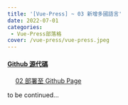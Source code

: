 ```yaml
---
title: '[Vue-Press] ~ 03 新增多國語言'
date: 2022-07-01
categories: 
 - Vue-Press部落格
cover: /vue-press/vue-press.jpeg
---
```


#### <i class="iconfont reco-other" style="color: rgb(66, 152, 245);"></i> [Github 源代碼](https://github.com/I-am-nothing/I-am-nothing.github.io)

&emsp; <Fa-CaretSquareLeft color="rgb(66, 152, 245)"/> [02 部署至 Github Page](/zh-TW/blogs/vue-puess/02-deploy-to-github.html)<br/>

to be continued...